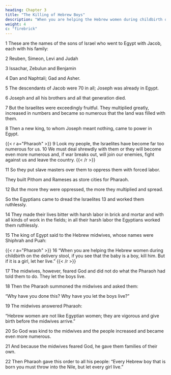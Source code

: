 ```yaml
---
heading: Chapter 3
title: "The Killing of Hebrew Boys"
description: "When you are helping the Hebrew women during childbirth on the delivery stool, if you see that the baby is a boy, kill him. But if it is a girl, let her live"
weight: 4
c: "firebrick"
---
```



1 These are the names of the sons of Israel who went to Egypt with Jacob, each with his family: 

2 Reuben, Simeon, Levi and Judah

3 Issachar, Zebulun and Benjamin

4 Dan and Naphtali; Gad and Asher.

5 The descendants of Jacob were 70 in all; Joseph was already in Egypt.

6 Joseph and all his brothers and all that generation died.

7 But the Israelites were exceedingly fruitful. They multiplied greatly, increased in numbers and became so numerous that the land was filled with them.

8 Then a new king, to whom Joseph meant nothing, came to power in Egypt. 

{{< r a="Pharaoh" >}}
9 Look my people, the Israelites have become far too numerous for us. 10 We must deal shrewdly with them or they will become even more numerous and, if war breaks out, will join our enemies, fight against us and leave the country.
{{< /r >}}


11 So they put slave masters over them to oppress them with forced labor.

They built Pithom and Rameses as store cities for Pharaoh. 

12 But the more they were oppressed, the more they multiplied and spread.

So the Egyptians came to dread the Israelites 13 and worked them ruthlessly. 

14 They made their lives bitter with harsh labor in brick and mortar and with all kinds of work in the fields; in all their harsh labor the Egyptians worked them ruthlessly.

15 The king of Egypt said to the Hebrew midwives, whose names were Shiphrah and Puah:

{{< r a="Pharaoh" >}}
16 “When you are helping the Hebrew women during childbirth on the delivery stool, if you see that the baby is a boy, kill him. But if it is a girl, let her live.”
{{< /r >}}


17 The midwives, however, feared God and did not do what the Pharaoh had told them to do. They let the boys live. 

18 Then the Pharaoh summoned the midwives and asked them:

“Why have you done this? Why have you let the boys live?”

19 The midwives answered Pharaoh:

“Hebrew women are not like Egyptian women; they are vigorous and give birth before the midwives arrive.”

20 So God was kind to the midwives and the people increased and became even more numerous. 

21 And because the midwives feared God, he gave them families of their own.

22 Then Pharaoh gave this order to all his people: “Every Hebrew boy that is born you must throw into the Nile, but let every girl live.”

